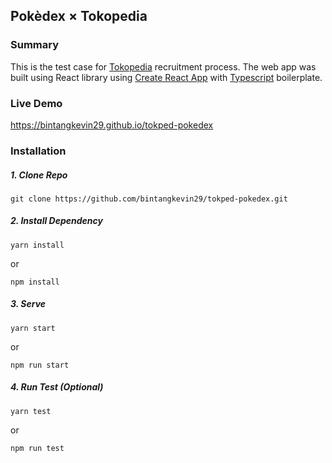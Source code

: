 ## Pokèdex × Tokopedia

### Summary

This is the test case for [Tokopedia](https://www.tokopedia.com/) recruitment process. The web app was built using React library using [Create React App](https://github.com/facebook/create-react-app) with [Typescript](https://www.typescriptlang.org/) boilerplate.

### Live Demo

https://bintangkevin29.github.io/tokped-pokedex

### Installation

##### 1. Clone Repo

    git clone https://github.com/bintangkevin29/tokped-pokedex.git

##### 2. Install Dependency

    yarn install

or

    npm install

##### 3. Serve

    yarn start

or

    npm run start

##### 4. Run Test (Optional)

    yarn test

or

    npm run test

